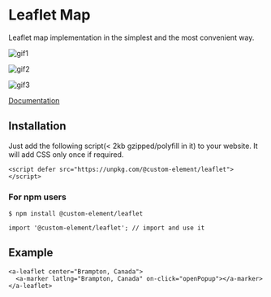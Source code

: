 # Leaflet Map

Leaflet map implementation in the simplest and the most convenient way.

![gif1](https://j.gifs.com/Xo7NyA.gif)

![gif2](https://j.gifs.com/qYVyG2.gif)

![gif3](https://j.gifs.com/9QpVqZ.gif)

[Documentation](DOC-GENERATED.md)

## Installation

Just add the following script(< 2kb gzipped/polyfill in it) to your website. It will add CSS only once if required.
```
<script defer src="https://unpkg.com/@custom-element/leaflet"></script>
```
### For npm users
```
$ npm install @custom-element/leaflet

import '@custom-element/leaflet'; // import and use it
```

## Example
```
<a-leaflet center="Brampton, Canada">
  <a-marker latlng="Brampton, Canada" on-click="openPopup"></a-marker>
</a-leaflet>
```